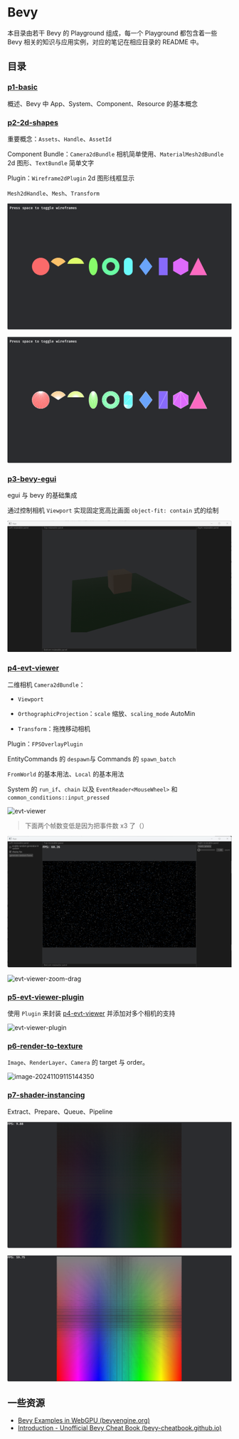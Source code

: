 # Bevy

本目录由若干 Bevy 的 Playground 组成，每一个 Playground 都包含着一些 Bevy 相关的知识与应用实例，对应的笔记在相应目录的 README 中。

## 目录

### [p1-basic](playgrounds/p1-basic/README.md)

概述、Bevy 中 App、System、Component、Resource 的基本概念

### [p2-2d-shapes](playgrounds/p2-2d-shapes/README.md)

重要概念：`Assets`、`Handle`、`AssetId`

Component Bundle：`Camera2dBundle` 相机简单使用、`MaterialMesh2dBundle` 2d 图形、`TextBundle` 简单文字

Plugin：`Wireframe2dPlugin` 2d 图形线框显示

`Mesh2dHandle`、`Mesh`、`Transform`

![image-20240928151411878](./playgrounds/p2-2d-shapes/assets/image-20240928151411878.png)

![image-20240928151405644](./playgrounds/p2-2d-shapes/assets/image-20240928151405644.png)

### [p3-bevy-egui](playgrounds/p3-bevy-egui/README.md)

egui 与 bevy 的基础集成

通过控制相机 `Viewport` 实现固定宽高比画面 `object-fit: contain` 式的绘制

![side-pannel-and-center-camera-fit-content](./playgrounds/p3-bevy-egui/assets/side-pannel-and-center-camera-fit-content.gif)

### [p4-evt-viewer](playgrounds/p4-evt-viewer/README.md)

二维相机 `Camera2dBundle`：

- `Viewport`

- `OrthographicProjection`：`scale` 缩放、`scaling_mode` AutoMin

- `Transform`：拖拽移动相机

Plugin：`FPSOverlayPlugin`

EntityCommands 的 `despawn`与 Commands 的 `spawn_batch`

`FromWorld` 的基本用法、`Local` 的基本用法

System 的 `run_if`、`chain` 以及 `EventReader<MouseWheel>` 和 `common_conditions::input_pressed`

![evt-viewer](./playgrounds/p4-evt-viewer/assets/evt-viewer.gif)

> 下面两个帧数变低是因为把事件数 x3 了（）

![evt-viewer-zoom](./playgrounds/p4-evt-viewer/assets/evt-viewer-zoom.gif)

![evt-viewer-zoom-drag](./playgrounds/p4-evt-viewer/assets/evt-viewer-zoom-drag.gif)

### [p5-evt-viewer-plugin](playgrounds/p5-evt-viewer-plugin/README.md)

使用 `Plugin` 来封装 [p4-evt-viewer](../p4-evt-viewer/README.md) 并添加对多个相机的支持

![evt-viewer-plugin](playgrounds/p5-evt-viewer-plugin/assets/evt-viewer-plugin.gif)

### [p6-render-to-texture](playgrounds/p6-render-to-texture/README.md)

`Image`、`RenderLayer`、`Camera` 的 target 与 order。

![image-20241109115144350](playgrounds/p6-render-to-texture/assets/image.gif)

### [p7-shader-instancing](playgrounds/p7-shader-instancing/README.md)

Extract、Prepare、Queue、Pipeline

![image-20241109115144350](playgrounds/p7-shader-instancing/assets/image-20241004110716612.png)

![image-20241109115144350](./playgrounds/p7-shader-instancing/assets/image-20241004110800690.png)



## 一些资源

- [Bevy Examples in WebGPU (bevyengine.org)](https://bevyengine.org/examples-webgpu/)
- [Introduction - Unofficial Bevy Cheat Book (bevy-cheatbook.github.io)](https://bevy-cheatbook.github.io/introduction.html)